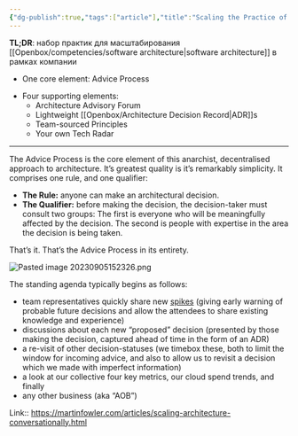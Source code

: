 ```yaml
---
{"dg-publish":true,"tags":["article"],"title":"Scaling the Practice of Architecture","date":"2023-08-22T12:34:15+03:00","modified_at":"2023-09-05T15:26:22+03:00","alias":"Scaling the Practice of Architecture","dg-path":"/articles/202308221234.md","permalink":"/articles/202308221234/","dgPassFrontmatter":true}
---
```



**TL;DR**: набор практик для масштабирования [[Openbox/competencies/software architecture|software architecture]] в рамках компании
* One core element: Advice Process
- Four supporting elements:
    - Architecture Advisory Forum
    - Lightweight [[Openbox/Architecture Decision Record|ADR]]s
    - Team-sourced Principles
    - Your own Tech Radar

---

The Advice Process is the core element of this anarchist, decentralised approach to architecture. It’s greatest quality is it’s remarkably simplicity. It comprises one rule, and one qualifier:

- **The Rule:** anyone can make an architectural decision.
- **The Qualifier:** before making the decision, the decision-taker must consult two groups: The first is everyone who will be meaningfully affected by the decision. The second is people with expertise in the area the decision is being taken.

That’s it. That’s the Advice Process in its entirety.

![Pasted image 20230905152326.png](/openbox/assets/img/Pasted%20image%2020230905152326.png)

The standing agenda typically begins as follows:

- team representatives quickly share new [spikes](http://www.extremeprogramming.org/rules/spike.html) (giving early warning of probable future decisions and allow the attendees to share existing knowledge and experience)
- discussions about each new “proposed” decision (presented by those making the decision, captured ahead of time in the form of an ADR)
- a re-visit of other decision-statuses (we timebox these, both to limit the window for incoming advice, and also to allow us to revisit a decision which we made with imperfect information)
- a look at our collective four key metrics, our cloud spend trends, and finally
- any other business (aka “AOB”)



Link:: https://martinfowler.com/articles/scaling-architecture-conversationally.html
